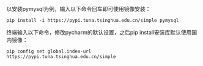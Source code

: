 以安装pymysql为例，输入以下命令回车即可使用镜像安装：

```
pip install -i https://pypi.tuna.tsinghua.edu.cn/simple pymysql
```

终端输入以下命令，修改pycharm的默认设置，之后pip install安装库默认使用国内镜像：

```
pip config set global.index-url https://pypi.tuna.tsinghua.edu.cn/simple
```
